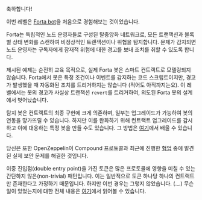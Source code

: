 축하합니다!

이번 레벨은 [Forta bot](https://docs.forta.network/en/latest/)을 처음으로 경험해보는 것이었습니다.

Forta는 독립적인 노드 운영자들로 구성된 탈중앙화 네트워크로, 모든 트랜잭션과 블록별 상태 변화를 스캔하여 비정상적인 트랜잭션이나 위협을 탐지합니다. 문제가 감지되면 노드 운영자는 구독자에게 잠재적 위험에 대한 경고를 보내 조치를 취할 수 있도록 합니다.

제시된 예제는 순전히 교육 목적으로, 실제 Forta 봇은 스마트 컨트랙트로 모델링되지 않습니다. Forta에서 봇은 특정 조건이나 이벤트를 감지하는 코드 스크립트이지만, 경고가 발생했을 때 자동화된 조치를 트리거하지는 않습니다 (적어도 아직까지는요). 이 레벨에서는 봇의 경고가 사실상 트랜잭션 `revert`를 트리거하여, 의도된 Forta 봇의 설계에서 벗어났습니다.

탐지 봇은 컨트랙트의 최종 구현에 크게 의존하며, 일부는 업그레이드가 가능하여 봇의 연동을 망가뜨릴 수 있습니다. 하지만 이를 완화하기 위해 컨트랙트 업그레이드를 감시하고 이에 대응하는 특정 봇을 만들 수도 있습니다. 그 방법은 [여기](https://docs.forta.network/en/latest/quickstart/)에서 배울 수 있습니다.

당신은 또한 OpenZeppelin이 Compound 프로토콜과 최근에 진행한 [협업](https://compound.finance/governance/proposals/76) 중에 발견된 실제 보안 문제를 해결한 것입니다.

이중 진입점(double entry point)을 가진 토큰은 많은 프로토콜에 영향을 미칠 수 있는 간단하지 않은(non-trivial) 패턴입니다. 이는 일반적으로 토큰 하나당 하나의 컨트랙트만 존재한다고 가정하기 때문입니다. 하지만 이번 경우는 그렇지 않았습니다. (.\_.) 무슨 일이 있었는지에 대한 전체 내용은 [여기](https://blog.openzeppelin.com/compound-tusd-integration-issue-retrospective/)에서 읽어볼 수 있습니다.
